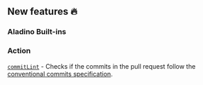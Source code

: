 ## New features :fire:

### Aladino Built-ins

### Action

[`commitLint`](../../../docs/reviewpad-file-specification/aladino-specification/aladino-built-ins#commitlint) - Checks if the commits in the pull request follow the [conventional commits specification](https://www.conventionalcommits.org/en/v1.0.0/).